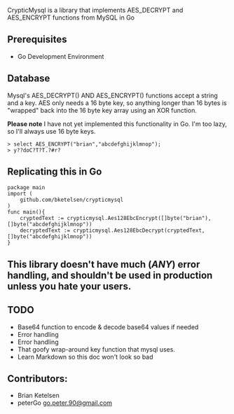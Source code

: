 CrypticMysql is a library that implements AES_DECRYPT and AES_ENCRYPT functions from MySQL in Go


## Prerequisites

* Go Development Environment


## Database

Mysql's AES_DECRYPT() AND AES_ENCRYPT() functions accept a string and a key. AES only needs a 16 byte key, so 
anything longer than 16 bytes is "wrapped" back into the 16 byte key array using an XOR function.

**Please note** I have not yet implemented this functionality in Go.  I'm too lazy, so I'll always use 16 byte keys.  

	> select AES_ENCRYPT("brian","abcdefghijklmnop");
	> y??doC?T?T.?#r?

 
## Replicating this in Go

	package main
	import (
		github.com/bketelsen/crypticmysql
	)
	func main(){
		cryptedText := crypticmysql.Aes128EbcEncrypt([]byte("brian"),[]byte("abcdefghijklmnop"))	
		decryptedText := crypticmysql.Aes128EbcDecrypt(cryptedText, []byte("abcdefghijklmnop"))
	}

##  This library doesn't have much (*ANY*) error handling, and shouldn't be used in production unless you hate your users.

## TODO

* Base64 function to encode & decode base64 values if needed
* Error handling
* Error handling
* That goofy wrap-around key function that mysql uses.
* Learn Markdown so this doc won't look so bad

## Contributors:

* Brian Ketelsen
* peterGo <go.peter.90@gmail.com>